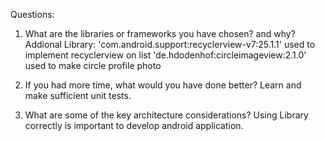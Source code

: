 Questions:
1. What are the libraries or frameworks you have chosen? and why?
Addional Library:
'com.android.support:recyclerview-v7:25.1.1' used to implement recyclerview on list
'de.hdodenhof:circleimageview:2.1.0' used to make circle profile photo

2. If you had more time, what would you have done better?
Learn and make sufficient unit tests.
3. What are some of the key architecture considerations?
Using Library correctly is important to develop android application.
